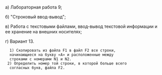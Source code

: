 а) Лабораторная работа 9;

б) "Строковый ввод-вывод";

в) Работа с текстовыми файлами, ввод-вывод текстовой
информации и ее хранение на внешних носителях;

г) Вариант 13.

      1) Скопировать из файла F1 в файл F2 все строки,
      начинающиеся на букву «А» и расположенные между
      строками с номерами N1 и N2.
     2) Определить номер той строки, в которой больше всего
      согласных букв, файла F2.
